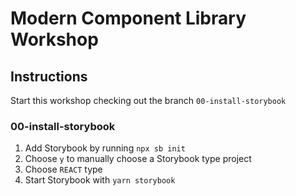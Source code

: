 # Modern Component Library Workshop

## Instructions

Start this workshop checking out the branch `00-install-storybook`

### 00-install-storybook
1. Add Storybook by running `npx sb init`
1. Choose `y` to manually choose a Storybook type project
1. Choose `REACT` type
3. Start Storybook with `yarn storybook`